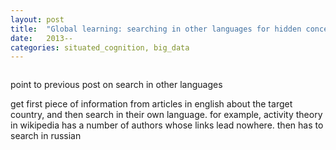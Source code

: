 ```yaml
---
layout: post
title:  "Global learning: searching in other languages for hidden concepts, tools, and experiences"
date:   2013--
categories: situated_cognition, big_data
---
```


![]()

point to previous post on search in other languages

get first piece of information from articles in english about the target country, and then search in their own language. for example, activity theory in wikipedia has a number of authors whose links lead nowhere. then has to search in russian